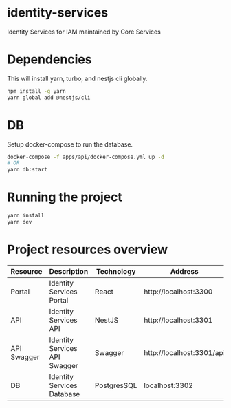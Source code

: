 # identity-services

Identity Services for IAM maintained by Core Services

# Dependencies

This will install yarn, turbo, and nestjs cli globally.

```bash
npm install -g yarn
yarn global add @nestjs/cli
```

# DB

Setup docker-compose to run the database.

```bash
docker-compose -f apps/api/docker-compose.yml up -d
# OR
yarn db:start
```

# Running the project

```bash
yarn install
yarn dev
```

# Project resources overview

| Resource    | Description                   | Technology  | Address                   |
| ----------- | ----------------------------- | ----------- | ------------------------- |
| Portal      | Identity Services Portal      | React       | http://localhost:3300     |
| API         | Identity Services API         | NestJS      | http://localhost:3301     |
| API Swagger | Identity Services API Swagger | Swagger     | http://localhost:3301/api |
| DB          | Identity Services Database    | PostgresSQL | localhost:3302            |
